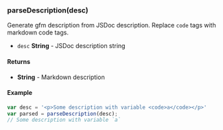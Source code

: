 
### parseDescription(desc)

Generate gfm description from JSDoc description.
Replace `code` tags with markdown code tags.


- `desc` **String** - JSDoc description string



#### Returns

- **String** - Markdown description



#### Example


```javascript
var desc = '<p>Some description with variable <code>a</code></p>'
var parsed = parseDescription(desc);
// Some description with variable `a`
```


